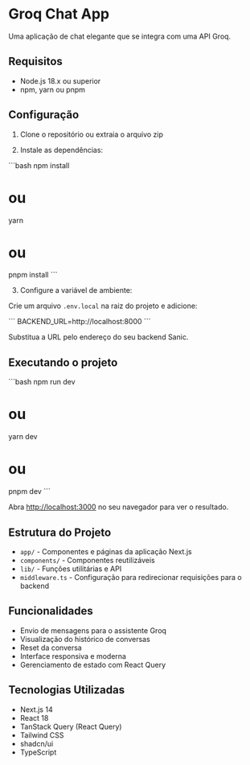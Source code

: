 # Groq Chat App

Uma aplicação de chat elegante que se integra com uma API Groq.

## Requisitos

- Node.js 18.x ou superior
- npm, yarn ou pnpm

## Configuração

1. Clone o repositório ou extraia o arquivo zip

2. Instale as dependências:

\`\`\`bash
npm install
# ou
yarn
# ou
pnpm install
\`\`\`

3. Configure a variável de ambiente:

Crie um arquivo `.env.local` na raiz do projeto e adicione:

\`\`\`
BACKEND_URL=http://localhost:8000
\`\`\`

Substitua a URL pelo endereço do seu backend Sanic.

## Executando o projeto

\`\`\`bash
npm run dev
# ou
yarn dev
# ou
pnpm dev
\`\`\`

Abra [http://localhost:3000](http://localhost:3000) no seu navegador para ver o resultado.

## Estrutura do Projeto

- `app/` - Componentes e páginas da aplicação Next.js
- `components/` - Componentes reutilizáveis
- `lib/` - Funções utilitárias e API
- `middleware.ts` - Configuração para redirecionar requisições para o backend

## Funcionalidades

- Envio de mensagens para o assistente Groq
- Visualização do histórico de conversas
- Reset da conversa
- Interface responsiva e moderna
- Gerenciamento de estado com React Query

## Tecnologias Utilizadas

- Next.js 14
- React 18
- TanStack Query (React Query)
- Tailwind CSS
- shadcn/ui
- TypeScript
